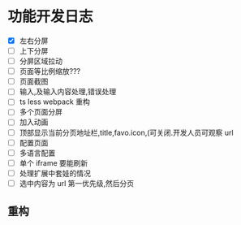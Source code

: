 # 功能开发日志

- [x] 左右分屏
- [ ] 上下分屏
- [ ] 分屏区域拉动
- [ ] 页面等比例缩放???
- [ ] 页面截图
- [ ] 输入,及输入内容处理,错误处理
- [ ] ts less webpack 重构
- [ ] 多个页面分屏
- [ ] 加入动画
- [ ] 顶部显示当前分页地址栏,title,favo.icon,(可关闭.开发人员可观察 url
- [ ] 配置页面
- [ ] 多语言配置
- [ ] 单个 iframe 要能刷新
- [ ] 处理扩展中套娃的情况
- [ ] 选中内容为 url 第一优先级,然后分页

## 重构
